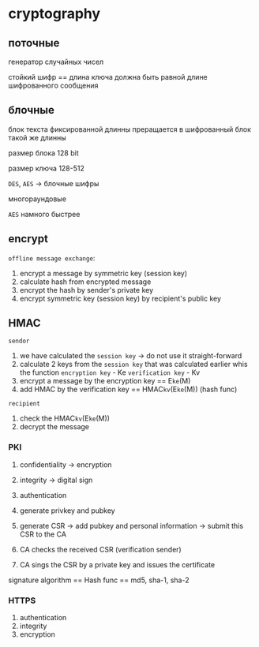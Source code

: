 # cryptography

## поточные

генератор случайных чисел

стойкий шифр == длина ключа должна быть равной длине шифрованного сообщения

## блочные

блок текста фиксированной длинны преращается в шифрованный блок такой же длинны

размер блока 128 bit

размер ключа 128-512

`DES`, `AES` -> блочные шифры

многораундовые

`AES` намного быстрее

## encrypt

`offline message exchange`:

1. encrypt a message by symmetric key (session key)
2. calculate hash from encrypted message 
3. encrypt the hash by sender's private key
4. encrypt symmetric key (session key) by recipient's public key

## HMAC

`sendor`

1. we have calculated the `session key` -> do not use it straight-forward
2. calculate 2 keys from the `session key` that was calculated earlier whis the function
    `encryption key` - Ke
    `verification key` - Kv
3. encrypt a message by the encryption key == E`ke`(M)
4. add HMAC by the verification key == HMAC`kv`(E`ke`(M)) (hash func)

`recipient`

1. check the HMAC`kv`(E`ke`(M))
2. decrypt the message

### PKI

1. confidentiality -> encryption
2. integrity -> digital sign
3. authentication

1. generate privkey and pubkey
2. generate CSR -> add pubkey and personal information -> submit this CSR to the CA
3. CA checks the received CSR (verification sender)
4. CA sings the CSR by a private key and issues the certificate

signature algorithm == Hash func == md5, sha-1, sha-2

### HTTPS

1. authentication
2. integrity
3. encryption


